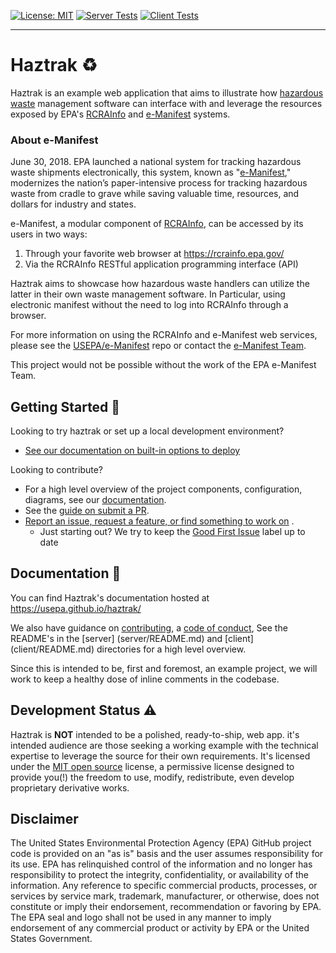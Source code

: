 [![License: MIT](https://img.shields.io/badge/License-MIT-yellow.svg)](https://opensource.org/licenses/MIT)
[![Server Tests](https://github.com/USEPA/haztrak/actions/workflows/test_server.yaml/badge.svg)](https://github.com/USEPA/haztrak/actions/workflows/test_server.yaml)
[![Client Tests](https://github.com/USEPA/haztrak/actions/workflows/test_client.yaml/badge.svg)](https://github.com/USEPA/haztrak/actions/workflows/test_client.yaml)
___

# Haztrak :recycle:

Haztrak is an example web application that aims to illustrate
how [hazardous waste](https://www.epa.gov/hw) management software can interface with and
leverage
the resources exposed by EPA's [RCRAInfo](https://rcrainfo.epa.gov/)
and [e-Manifest](https://github.com/USEPA/e-manifest) systems.

### About e-Manifest

June 30, 2018. EPA launched a national system for tracking hazardous waste shipments
electronically,
this system, known as "[e-Manifest](https://www.epa.gov/e-manifest)," modernizes the
nation’s
paper-intensive process
for tracking hazardous waste from cradle to grave while saving valuable time, resources,
and dollars
for industry and states.

e-Manifest, a modular component of [RCRAInfo](https://rcrainfo.epa.gov/), can be
accessed by
its users in two ways:

1. Through your favorite web browser at https://rcrainfo.epa.gov/
2. Via the RCRAInfo RESTful application programming interface (API)

Haztrak aims to showcase how hazardous waste handlers can utilize the latter in their
own waste
management software.
In Particular, using electronic manifest without the need to log into RCRAInfo through a
browser.

For more information on using the RCRAInfo and e-Manifest web services, please see the
[USEPA/e-Manifest](https://github.com/USEPA/e-manifest) repo or contact the
[e-Manifest Team](https://www.epa.gov/e-manifest/forms/contact-us-about-hazardous-waste-electronic-manifest-system).

This project would not be possible without the work of the EPA e-Manifest Team.

## Getting Started :rocket:

Looking to try haztrak or set up a local development environment? 

- [See our documentation on built-in options to deploy](docs/README.md#deployment)

Looking to contribute?

- For a high level overview of the project components, configuration, diagrams, see
  our [documentation](https://github.com/USEPA/haztrak/tree/main/docs).
- See
  the [guide on submit a PR](https://github.com/USEPA/haztrak/blob/main/docs/CONTRIBUTING.md).
- [Report an issue, request a feature, or find something to work on](https://github.com/USEPA/haztrak/issues)
  .
    - Just starting out? We try to keep
      the [Good First Issue](https://github.com/USEPA/haztrak/labels/good%20first%20issue)
      label up
      to date

## Documentation :page_facing_up:

You can find Haztrak's documentation hosted at https://usepa.github.io/haztrak/

We also have guidance on [contributing](), a [code of conduct](), See the README's in
the [server]
(server/README.md) and [client]
(client/README.md)
directories for a
high level
overview.

Since this is intended to be, first and foremost, an example project,
we will work to keep a healthy dose of inline comments in the codebase.

## Development Status :warning:

Haztrak is **NOT** intended to be a polished, ready-to-ship, web app. it's intended
audience are
those seeking
a working example with the technical expertise to leverage the source for their own
requirements.
It's licensed under the [MIT open source](./LICENSE) license, a permissive license
designed to
provide you(!)
the freedom to use, modify, redistribute, even develop proprietary derivative works.

## Disclaimer

The United States Environmental Protection Agency (EPA) GitHub project code
is provided on an "as is" basis and the user assumes responsibility for its
use. EPA has relinquished control of the information and no longer has
responsibility to protect the integrity, confidentiality, or availability
of the information. Any reference to specific commercial products,
processes, or services by service mark, trademark, manufacturer, or
otherwise, does not constitute or imply their endorsement, recommendation
or favoring by EPA. The EPA seal and logo shall not be used in any manner
to imply endorsement of any commercial product or activity by EPA or
the United States Government.
